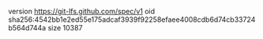 version https://git-lfs.github.com/spec/v1
oid sha256:4542bb1e2ed55e175adcaf3939f92258efaee4008cdb6d74cb33724b564d744a
size 10387

